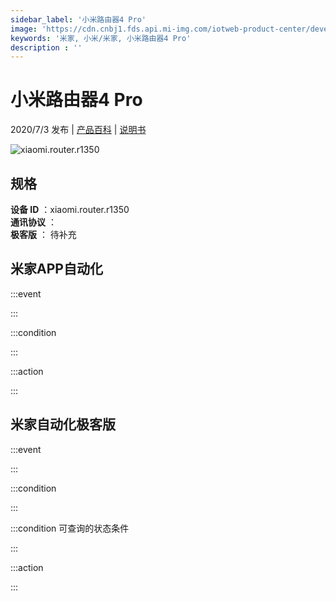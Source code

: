 ```yaml
---
sidebar_label: '小米路由器4 Pro'
image: 'https://cdn.cnbj1.fds.api.mi-img.com/iotweb-product-center/developer_1588146417038LiM5zLpI.png?GalaxyAccessKeyId=AKVGLQWBOVIRQ3XLEW&Expires=9223372036854775807&Signature=1wOolj/6h2IY1bwMqbt3gX1l030='
keywords: '米家, 小米/米家, 小米路由器4 Pro'
description : ''
---
```

# 小米路由器4 Pro

2020/7/3 发布 | [产品百科](https://home.mi.com/webapp/content/baike/product/index.html?model=xiaomi.router.r1350/) | [说明书](https://home.mi.com/views/introduction.html?model=xiaomi.router.r1350&region=cn)

![xiaomi.router.r1350](https://cdn.cnbj1.fds.api.mi-img.com/iotweb-product-center/developer_1588146417038LiM5zLpI.png?GalaxyAccessKeyId=AKVGLQWBOVIRQ3XLEW&Expires=9223372036854775807&Signature=1wOolj/6h2IY1bwMqbt3gX1l030=)

## 规格  
> 
**设备 ID** ：xiaomi.router.r1350  
**通讯协议** ：  
**极客版**  ： 待补充 


## 米家APP自动化  

:::event  

:::

:::condition  

:::

:::action   

:::

## 米家自动化极客版  

:::event  

:::

:::condition  

:::

:::condition 可查询的状态条件  

:::

:::action  

:::

        
